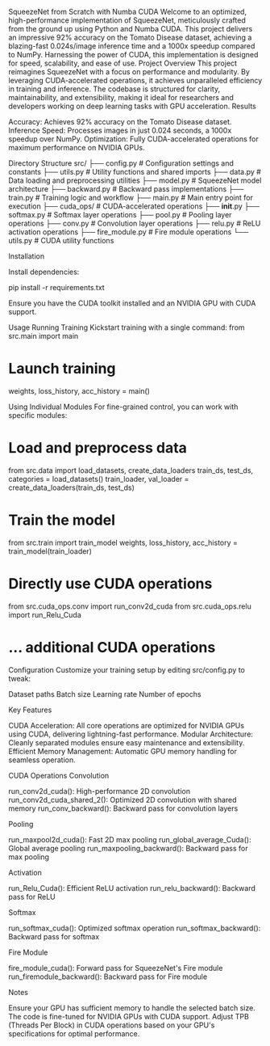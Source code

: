 SqueezeNet from Scratch with Numba CUDA
Welcome to an optimized, high-performance implementation of SqueezeNet, meticulously crafted from the ground up using Python and Numba CUDA. This project delivers an impressive 92% accuracy on the Tomato Disease dataset, achieving a blazing-fast 0.024s/image inference time and a 1000x speedup compared to NumPy. Harnessing the power of CUDA, this implementation is designed for speed, scalability, and ease of use.
Project Overview
This project reimagines SqueezeNet with a focus on performance and modularity. By leveraging CUDA-accelerated operations, it achieves unparalleled efficiency in training and inference. The codebase is structured for clarity, maintainability, and extensibility, making it ideal for researchers and developers working on deep learning tasks with GPU acceleration.
Results

Accuracy: Achieves 92% accuracy on the Tomato Disease dataset.
Inference Speed: Processes images in just 0.024 seconds, a 1000x speedup over NumPy.
Optimization: Fully CUDA-accelerated operations for maximum performance on NVIDIA GPUs.

Directory Structure
src/
├── config.py              # Configuration settings and constants
├── utils.py               # Utility functions and shared imports
├── data.py                # Data loading and preprocessing utilities
├── model.py               # SqueezeNet model architecture
├── backward.py            # Backward pass implementations
├── train.py               # Training logic and workflow
├── main.py                # Main entry point for execution
├── cuda_ops/              # CUDA-accelerated operations
    ├── __init__.py
    ├── softmax.py         # Softmax layer operations
    ├── pool.py            # Pooling layer operations
    ├── conv.py            # Convolution layer operations
    ├── relu.py            # ReLU activation operations
    ├── fire_module.py     # Fire module operations
    └── utils.py           # CUDA utility functions

Installation

Install dependencies:

pip install -r requirements.txt


Ensure you have the CUDA toolkit installed and an NVIDIA GPU with CUDA support.

Usage
Running Training
Kickstart training with a single command:
from src.main import main

# Launch training
weights, loss_history, acc_history = main()

Using Individual Modules
For fine-grained control, you can work with specific modules:
# Load and preprocess data
from src.data import load_datasets, create_data_loaders
train_ds, test_ds, categories = load_datasets()
train_loader, val_loader = create_data_loaders(train_ds, test_ds)

# Train the model
from src.train import train_model
weights, loss_history, acc_history = train_model(train_loader)

# Directly use CUDA operations
from src.cuda_ops.conv import run_conv2d_cuda
from src.cuda_ops.relu import run_Relu_Cuda
# ... additional CUDA operations

Configuration
Customize your training setup by editing src/config.py to tweak:

Dataset paths
Batch size
Learning rate
Number of epochs

Key Features

CUDA Acceleration: All core operations are optimized for NVIDIA GPUs using CUDA, delivering lightning-fast performance.
Modular Architecture: Cleanly separated modules ensure easy maintenance and extensibility.
Efficient Memory Management: Automatic GPU memory handling for seamless operation.

CUDA Operations
Convolution

run_conv2d_cuda(): High-performance 2D convolution
run_conv2d_cuda_shared_2(): Optimized 2D convolution with shared memory
run_conv_backward(): Backward pass for convolution layers

Pooling

run_maxpool2d_cuda(): Fast 2D max pooling
run_global_average_Cuda(): Global average pooling
run_maxpooling_backward(): Backward pass for max pooling

Activation

run_Relu_Cuda(): Efficient ReLU activation
run_relu_backward(): Backward pass for ReLU

Softmax

run_softmax_cuda(): Optimized softmax operation
run_softmax_backward(): Backward pass for softmax

Fire Module

fire_module_cuda(): Forward pass for SqueezeNet's Fire module
run_firemodule_backward(): Backward pass for Fire module

Notes

Ensure your GPU has sufficient memory to handle the selected batch size.
The code is fine-tuned for NVIDIA GPUs with CUDA support.
Adjust TPB (Threads Per Block) in CUDA operations based on your GPU's specifications for optimal performance.
